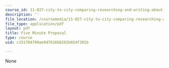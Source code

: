 ```yaml
---
course_id: 11-027-city-to-city-comparing-researching-and-writing-about-cities-new-orleans-spring-2011
description: ''
file_location: /coursemedia/11-027-city-to-city-comparing-researching-and-writing-about-cities-new-orleans-spring-2011/c151784799ae9d7616b8262b024f381b_MIT11_027S11_presentation.pdf
file_type: application/pdf
layout: pdf
title: Five Minute Proposal
type: course
uid: c151784799ae9d7616b8262b024f381b

---
```

None